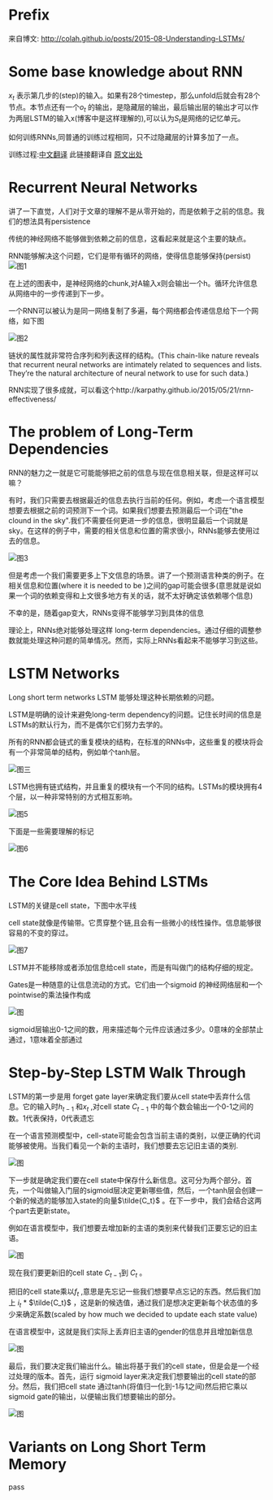 # Prefix

来自博文: http://colah.github.io/posts/2015-08-Understanding-LSTMs/

# Some base knowledge about RNN

$x_t$ 表示第几步的(step)的输入。如果有28个timestep，那么unfold后就会有28个节点。本节点还有一个$o_t$ 的输出，是隐藏层的输出，最后输出层的输出才可以作为两层LSTM的输入x(博客中是这样理解的),可以认为$S_t$是网络的记忆单元。

如何训练RNNs,同普通的训练过程相同，只不过隐藏层的计算多加了一点。



训练过程:[中文翻译](http://nooverfit.com/wp/%E6%AF%8F%E4%B8%AA%E4%BA%BA%E9%83%BD%E8%83%BD%E5%BE%92%E6%89%8B%E5%86%99%E4%B8%80%E4%B8%AAlstm-rnn%E9%80%92%E5%BD%92%E7%A5%9E%E7%BB%8F%E7%BD%91%E7%BB%9C-%E6%89%8B%E6%8A%8A%E6%89%8B%E6%95%99%E4%BD%A0/) 此链接翻译自  [原文出处](https://iamtrask.github.io/2015/11/15/anyone-can-code-lstm/)



# Recurrent Neural Networks

讲了一下直觉，人们对于文章的理解不是从零开始的，而是依赖于之前的信息。我们的想法具有persistence

传统的神经网络不能够做到依赖之前的信息，这看起来就是这个主要的缺点。

RNN能够解决这个问题，它们是带有循环的网络，使得信息能够保持(persist) ![图1](RNN-rolled.png)

在上述的图表中，是神经网络的chunk,对A输入x则会输出一个h。循环允许信息从网络中的一步传递到下一步。

一个RNN可以被认为是同一网络复制了多遍，每个网络都会传递信息给下一个网络，如下图

![图2](RNN-unrolled.png)

链状的属性就非常符合序列和列表这样的结构。(This chain-like nature reveals that recurrent neural networks are intimately related to sequences and lists. They’re the natural architecture of neural network to use for such data.)

RNN实现了很多成就，可以看这个http://karpathy.github.io/2015/05/21/rnn-effectiveness/

# The problem of Long-Term Dependencies

RNN的魅力之一就是它可能能够把之前的信息与现在信息相关联，但是这样可以嘛？

有时，我们只需要去根据最近的信息去执行当前的任何。例如，考虑一个语言模型想要去根据之前的词预测下一个词。如果我们想要去预测最后一个词在"the clound in the sky".我们不需要任何更进一步的信息，很明显最后一个词就是sky。在这样的例子中，需要的相关信息和位置的需求很小，RNNs能够去使用过去的信息。

![图3](RNN-shorttermdepdencies.png)

但是考虑一个我们需要更多上下文信息的场景。讲了一个预测语言种类的例子。在相关信息和位置(where it is needed to be )之间的gap可能会很多(意思就是说如果一个词的依赖变得和上文很多地方有关的话，就不太好确定该依赖哪个信息)

不幸的是，随着gap变大，RNNs变得不能够学习到具体的信息

理论上，RNNs绝对能够处理这样 long-term dependencies。通过仔细的调整参数就能处理这种问题的简单情况。然而，实际上RNNs看起来不能够学习到这些。

# LSTM Networks

Long short term networks LSTM  能够处理这种长期依赖的问题。

LSTM是明确的设计来避免long-term dependency的问题。记住长时间的信息是LSTMs的默认行为，而不是偶尔它们努力去学的。

所有的RNN都会链式的重复模块的结构，在标准的RNNs中，这些重复的模块将会有一个非常简单的结构，例如单个tanh层。

![图三](LSTM3-SimpleRNN.png)

LSTM也拥有链式结构，并且重复的模块有一个不同的结构。LSTMs的模块拥有4个层，以一种非常特别的方式相互影响。

![图5](LSTM3-chain.png)

下面是一些需要理解的标记

![图6](LSTM2-notation.png)

# The Core Idea Behind LSTMs

LSTM的关键是cell state，下图中水平线

cell state就像是传输带。它贯穿整个链,且会有一些微小的线性操作。信息能够很容易的不变的穿过。

![图7](LSTM3-C-line.png)

LSTM并不能移除或者添加信息给cell state，而是有叫做门的结构仔细的规定。

Gates是一种随意的让信息流动的方式。它们由一个sigmoid 的神经网络层和一个pointwise的乘法操作构成

![图](LSTM3-gate.png)

sigmoid层输出0-1之间的数，用来描述每个元件应该通过多少。0意味的全部禁止通过，1意味着全部通过

# Step-by-Step LSTM Walk Through

LSTM的第一步是用 forget gate layer来确定我们要从cell state中丢弃什么信息。它的输入时$h_{t-1}$ 和$x_t$ ,对cell state $C_{t-1}$ 中的每个数会输出一个0-1之间的数。1代表保持，0代表遗忘

在一个语言预测模型中，cell-state可能会包含当前主语的类别，以便正确的代词能够被使用。当我们看见一个新的主语时，我们想要去忘记旧主语的类别.

![图](LSTM3-focus-f.png)

下一步就是确定我们要在cell state中保存什么新信息。这可分为两个部分。首先，一个叫做输入门层的sigmoid层决定更新哪些值，然后，一个tanh层会创建一个新的候选的能够加入state的向量$\tilde{C_t}$ 。在下一步中，我们会结合这两个part去更新state。

例如在语言模型中，我们想要去增加新的主语的类别来代替我们正要忘记的旧主语。

![图](LSTM3-focus-i.png)



现在我们要更新旧的cell state $C_{t-1}$到 $C_t$ 。

把旧的cell state乘以$f_t$ ,意思是先忘记一些我们想要早点忘记的东西。然后我们加上 $i_t$ * $\tilde{C_t}$ ，这是新的候选值，通过我们是想决定更新每个状态值的多少来确定系数(scaled by how much we decided to update each state value)

在语言模型中，这就是我们实际上丢弃旧主语的gender的信息并且增加新信息

![图](LSTM3-focus-C.png)

最后，我们要决定我们输出什么。输出将基于我们的cell state，但是会是一个经过处理的版本。首先，运行 sigmoid layer来决定我们想要输出的cell state的部分。然后，我们把cell state 通过tanh(将值归一化到-1与1之间)然后把它乘以sigmoid gate的输出，以便输出我们想要输出的部分。

![图](LSTM3-focus-o.png)

# Variants on Long Short Term Memory

pass